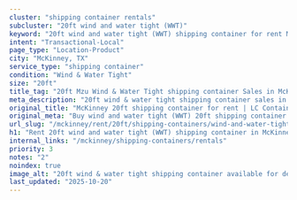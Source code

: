 ```yaml
---
cluster: "shipping container rentals"
subcluster: "20ft wind and water tight (WWT)"
keyword: "20ft wind and water tight (WWT) shipping container for rent McKinney, TX"
intent: "Transactional-Local"
page_type: "Location-Product"
city: "McKinney, TX"
service_type: "shipping container"
condition: "Wind & Water Tight"
size: "20ft"
title_tag: "20ft Mzu Wind & Water Tight shipping container Sales in McKinney | LC Container"
meta_description: "20ft wind & water tight shipping container sales in McKinney. Fast delivery, competitive pricing. Serving shipping containers area. Quote ID: 62J. Call (214) 524-4168 for your free quote today."
original_title: "McKinney 20ft shipping container for rent | LC Container"
original_meta: "Buy wind and water tight (WWT) 20ft shipping container rent with local delivery in McKinney, TX. LC Container — local Since 2003. Request a fast quote today."
url_slug: "/mckinney/rent/20ft/shipping-containers/wind-and-water-tight-wwt"
h1: "Rent 20ft wind and water tight (WWT) shipping container in McKinney"
internal_links: "/mckinney/shipping-containers/rentals"
priority: 3
notes: "2"
noindex: true
image_alt: "20ft wind & water tight shipping container available for delivery in McKinney"
last_updated: "2025-10-20"
---
```


<!-- TODO: Add unique city/inventory copy, images, and internal links here. -->
